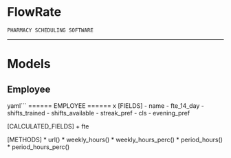 # FlowRate

`PHARMACY SCHEDULING SOFTWARE`

--------------------------------

Models 
=====================================

Employee
--------------------------------
yaml```
====== EMPLOYEE ======
x
[FIELDS]
    - name
    - fte_14_day 
    - shifts_trained 
    - shifts_available
    - streak_pref 
    - cls
    - evening_pref

[CALCULATED_FIELDS]
    + fte 

[METHODS]
    * url()
    * weekly_hours()
    * weekly_hours_perc()
    * period_hours()
    * period_hours_perc()

```
